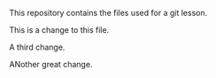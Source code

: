 This repository contains the files used for a git lesson.

This is a change to this file.

A third change.

ANother great change.